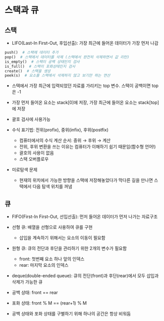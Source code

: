 # 스택과 큐

## 스택

- LIFO(Last-In First-Out, 후입선출): 가장 최근에 들어온 데이터가 가장 먼저 나감

```python
push()  # 스택에 데이터 추가
pop()  # 스택에서 데이터를 삭제 (스택에서 완전히 삭제하면서 값 리턴)
is_empty()  # 스택이 공백 상태인지 검사
is_full()  # 스택이 포화상태인지 검사
create()  # 스택을 생성
peek(s)  # 요소를 스택에서 삭제하지 않고 보기만 하는 연산
```

- 스택에서 가장 최근에 입력되었던 자료를 가리키는 top 변수. 스택이 공백이면 top은 -1
- 가장 먼저 들어온 요소는 stack[0]에 저장, 가장 최근에 들어온 요소는 stack[top]에 저장
- 괄호 검사에 사용가능

- 수식 표기법: 전위(profix), 중위(infix), 후위(postfix)
  - 컴퓨터에서의 수식 계산 순서: 중위 → 후위 → 계산
  - 전위, 후위 변환을 쓰는 이유는 컴퓨터가 이해하기 쉽기 때문임(함수형 언어!)
  - 괄호의 사용이 없음
  - 스택 오버플로우
- 미로탐색 문제
  - 현재의 위치에서 가능한 방향을 스택에 저장해놓았다가 막다른 길을 만나면 스택에서 다음 탐색 위치를 꺼냄

## 큐

- FIFO(First-In First-Out, 선입선출): 먼저 들어온 데이터가 먼저 나가는 자료구조
- 선형 큐: 배열을 선형으로 사용하여 큐를 구현
  - 삽입을 계속하기 위해서는 요소의 이동이 필요함
- 원형 큐: 큐의 전단과 후단을 관리하기 위한 2개의 변수가 필요함
  - front: 첫번째 요소 하나 앞의 인덱스
  - rear: 마지막 요소의 인덱스
- deque(double-ended queue): 큐의 전단(front)과 후단(rear)에서 모두 삽입과 삭제가 가능한 큐

- 공백 상태: front == rear
- 포화 상태: front % M == (rear+1) % M
- 공백 상태와 포화 상태를 구별하기 위해 하나의 공간은 항상 비워둠
